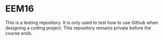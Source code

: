 # EEM16
This is a testing repository. It is only used to test how to use Github when designing a coding project.
This repository remains private before the course ends.
